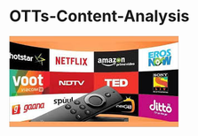 # OTTs-Content-Analysis
![ott_logo](https://github.com/saicharannetha/OTTs-Content-Analysis-/blob/main/ott.jpeg)

